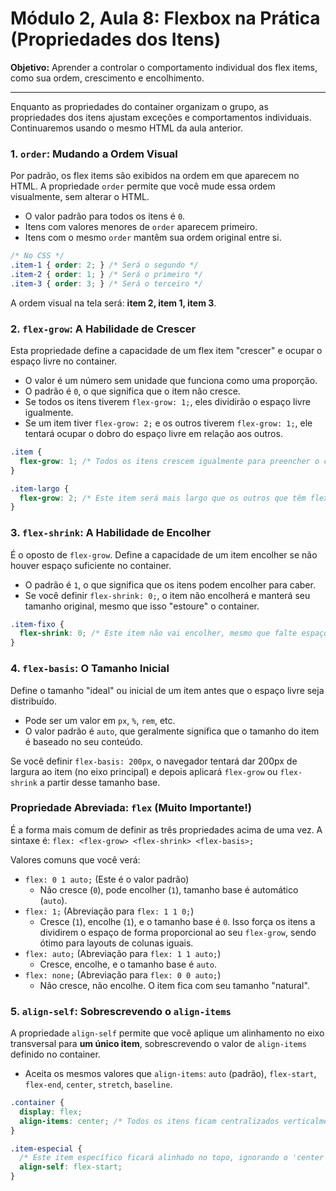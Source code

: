 # Módulo 2, Aula 8: Flexbox na Prática (Propriedades dos Itens)

**Objetivo:** Aprender a controlar o comportamento individual dos flex items, como sua ordem, crescimento e encolhimento.

---

Enquanto as propriedades do container organizam o grupo, as propriedades dos itens ajustam exceções e comportamentos individuais. Continuaremos usando o mesmo HTML da aula anterior.

### 1. `order`: Mudando a Ordem Visual

Por padrão, os flex items são exibidos na ordem em que aparecem no HTML. A propriedade `order` permite que você mude essa ordem visualmente, sem alterar o HTML.

*   O valor padrão para todos os itens é `0`.
*   Itens com valores menores de `order` aparecem primeiro.
*   Itens com o mesmo `order` mantêm sua ordem original entre si.

```css
/* No CSS */
.item-1 { order: 2; } /* Será o segundo */
.item-2 { order: 1; } /* Será o primeiro */
.item-3 { order: 3; } /* Será o terceiro */
```
A ordem visual na tela será: **item 2, item 1, item 3**.

### 2. `flex-grow`: A Habilidade de Crescer

Esta propriedade define a capacidade de um flex item "crescer" e ocupar o espaço livre no container.

*   O valor é um número sem unidade que funciona como uma proporção.
*   O padrão é `0`, o que significa que o item não cresce.
*   Se todos os itens tiverem `flex-grow: 1;`, eles dividirão o espaço livre igualmente.
*   Se um item tiver `flex-grow: 2;` e os outros tiverem `flex-grow: 1;`, ele tentará ocupar o dobro do espaço livre em relação aos outros.

```css
.item {
  flex-grow: 1; /* Todos os itens crescem igualmente para preencher o container */
}

.item-largo {
  flex-grow: 2; /* Este item será mais largo que os outros que têm flex-grow: 1 */
}
```

### 3. `flex-shrink`: A Habilidade de Encolher

É o oposto de `flex-grow`. Define a capacidade de um item encolher se não houver espaço suficiente no container.

*   O padrão é `1`, o que significa que os itens podem encolher para caber.
*   Se você definir `flex-shrink: 0;`, o item não encolherá e manterá seu tamanho original, mesmo que isso "estoure" o container.

```css
.item-fixo {
  flex-shrink: 0; /* Este item não vai encolher, mesmo que falte espaço */
}
```

### 4. `flex-basis`: O Tamanho Inicial

Define o tamanho "ideal" ou inicial de um item antes que o espaço livre seja distribuído.

*   Pode ser um valor em `px`, `%`, `rem`, etc.
*   O valor padrão é `auto`, que geralmente significa que o tamanho do item é baseado no seu conteúdo.

Se você definir `flex-basis: 200px`, o navegador tentará dar 200px de largura ao item (no eixo principal) e depois aplicará `flex-grow` ou `flex-shrink` a partir desse tamanho base.

### Propriedade Abreviada: `flex` (Muito Importante!)

É a forma mais comum de definir as três propriedades acima de uma vez. A sintaxe é:
`flex: <flex-grow> <flex-shrink> <flex-basis>;`

Valores comuns que você verá:

*   `flex: 0 1 auto;` (Este é o valor padrão)
    *   Não cresce (`0`), pode encolher (`1`), tamanho base é automático (`auto`).
*   `flex: 1;` (Abreviação para `flex: 1 1 0;`)
    *   Cresce (`1`), encolhe (`1`), e o tamanho base é `0`. Isso força os itens a dividirem o espaço de forma proporcional ao seu `flex-grow`, sendo ótimo para layouts de colunas iguais.
*   `flex: auto;` (Abreviação para `flex: 1 1 auto;`)
    *   Cresce, encolhe, e o tamanho base é `auto`.
*   `flex: none;` (Abreviação para `flex: 0 0 auto;`)
    *   Não cresce, não encolhe. O item fica com seu tamanho "natural".

### 5. `align-self`: Sobrescrevendo o `align-items`

A propriedade `align-self` permite que você aplique um alinhamento no eixo transversal para **um único item**, sobrescrevendo o valor de `align-items` definido no container.

*   Aceita os mesmos valores que `align-items`: `auto` (padrão), `flex-start`, `flex-end`, `center`, `stretch`, `baseline`.

```css
.container {
  display: flex;
  align-items: center; /* Todos os itens ficam centralizados verticalmente */
}

.item-especial {
  /* Este item específico ficará alinhado no topo, ignorando o 'center' do container */
  align-self: flex-start;
}
```
